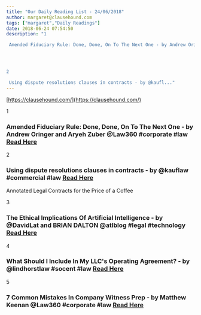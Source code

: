 ```yaml
---
title: "Our Daily Reading List - 24/06/2018"
author: margaret@clausehound.com
tags: ["margaret","Daily Readings"]
date: 2018-06-24 07:54:50
description: "1

 Amended Fiduciary Rule: Done, Done, On To The Next One - by Andrew Oringer and Aryeh Zuber @Law360 #corporate #law  Read Here

 


2

 Using dispute resolutions clauses in contracts - by @kaufl..."
---
```


[https://clausehound.com/](https://clausehound.com/)

1

###  Amended Fiduciary Rule: Done, Done, On To The Next One - by Andrew Oringer and Aryeh Zuber @Law360 #corporate #law  [Read Here](https://www.law360.com/corporate/articles/1053971/amended-fiduciary-rule-done-done-on-to-the-next-one)

 

2

###  Using dispute resolutions clauses in contracts - by @kauflaw #commercial #law [Read Here](https://www.kauflaw.net/blog/2018/06/using-dispute-resolutions-clauses-in-contracts.shtml)

Annotated Legal Contracts
for the Price of a Coffee

3

###  The Ethical Implications Of Artificial Intelligence - by @DavidLat and BRIAN DALTON @atlblog #legal #technology [Read Here](https://abovethelaw.com/2018/06/the-ethical-implications-of-artificial-intelligence/)

 

4

###  What Should I Include In My LLC's Operating Agreement? - by @lindhorstlaw #socent #law [Read Here](http://www.lindhorstlaw.com/blog/2018/06/what-should-i-include-in-my-llcs-operating-agreement.shtml)

 

5

###  7 Common Mistakes In Company Witness Prep - by Matthew Keenan @Law360 #corporate #law [Read Here](https://www.law360.com/corporate/articles/1048471/7-common-mistakes-in-company-witness-prep)

 